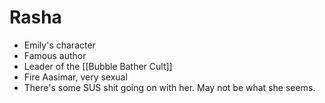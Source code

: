 # Rasha

* Emily's character
* Famous author
* Leader of the [[Bubble Bather Cult]]
* Fire Aasimar, very sexual
* There's some SUS shit going on with her. May not be what she seems.